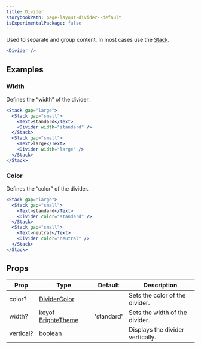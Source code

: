 ```yaml
---
title: Divider
storybookPath: page-layout-divider--default
isExperimentalPackage: false
---
```


Used to separate and group content. In most cases use the
[Stack](/package/stack).

```jsx live
<Divider />
```

## Examples

### Width

Defines the “width” of the divider.

```jsx live
<Stack gap="large">
  <Stack gap="small">
    <Text>standard</Text>
    <Divider width="standard" />
  </Stack>
  <Stack gap="small">
    <Text>large</Text>
    <Divider width="large" />
  </Stack>
</Stack>
```

### Color

Defines the “color” of the divider.

```jsx live
<Stack gap="large">
  <Stack gap="small">
    <Text>standard</Text>
    <Divider color="standard" />
  </Stack>
  <Stack gap="small">
    <Text>neutral</Text>
    <Divider color="neutral" />
  </Stack>
</Stack>
```

## Props

| Prop      | Type                                | Default    | Description                      |
| --------- | ----------------------------------- | ---------- | -------------------------------- |
| color?    | [DividerColor][divider-color]       |            | Sets the color of the divider.   |
| width?    | keyof [BrighteTheme][brighte-theme] | 'standard' | Sets the width of the divider.   |
| vertical? | boolean                             |            | Displays the divider vertically. |

[divider-color]:
  https://github.com/brighte-labs/spark-web/blob/6c1909208460cb421e62f516106e774e4b0ddc35/packages/divider/src/Divider.tsx#L16
[brighte-theme]:
  https://github.com/brighte-labs/spark-web/blob/e503bea4f7668d187ec7a78f99c5ed374417588b/packages/theme/src/makeTheme.ts#L158
